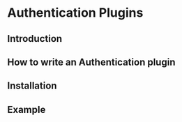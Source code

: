 # Authentication Plugins

## Introduction

## How to write an Authentication plugin

## Installation

## Example

